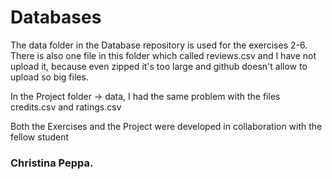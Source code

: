 # Databases
The data folder in the Database repository is used for the exercises 2-6. There is also one file in this folder which called reviews.csv and I have not upload it, because even zipped it's too large and github doesn't allow to upload so big files.

In the Project folder -> data, I had the same problem with the files credits.csv and ratings.csv

Both the Exercises and the Project were developed in collaboration with the fellow student

### Christina Peppa.
